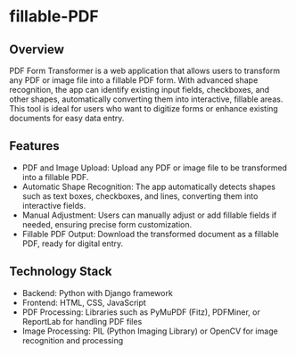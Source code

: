 # fillable-PDF

## Overview

PDF Form Transformer is a web application that allows users to transform any PDF or image file into a fillable PDF form. With advanced shape recognition, the app can identify existing input fields, checkboxes, and other shapes, automatically converting them into interactive, fillable areas. This tool is ideal for users who want to digitize forms or enhance existing documents for easy data entry.

## Features

- PDF and Image Upload: Upload any PDF or image file to be transformed into a fillable PDF.
- Automatic Shape Recognition: The app automatically detects shapes such as text boxes, checkboxes, and lines, converting them into interactive fields.
- Manual Adjustment: Users can manually adjust or add fillable fields if needed, ensuring precise form customization.
- Fillable PDF Output: Download the transformed document as a fillable PDF, ready for digital entry.

## Technology Stack

- Backend: Python with Django framework
- Frontend: HTML, CSS, JavaScript
- PDF Processing: Libraries such as PyMuPDF (Fitz), PDFMiner, or ReportLab for handling PDF files
- Image Processing: PIL (Python Imaging Library) or OpenCV for image recognition and processing

